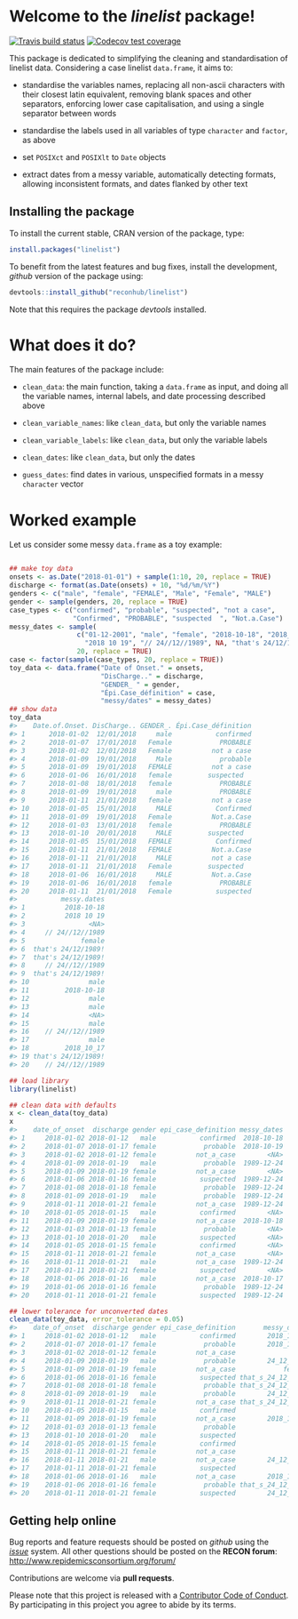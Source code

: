 
# Welcome to the *linelist* package\!

[![Travis build
status](https://travis-ci.org/reconhub/linelist.svg?branch=master)](https://travis-ci.org/reconhub/linelist)
[![Codecov test
coverage](https://codecov.io/gh/reconhub/linelist/branch/master/graph/badge.svg)](https://codecov.io/gh/reconhub/linelist?branch=master)

This package is dedicated to simplifying the cleaning and
standardisation of linelist data. Considering a case linelist
`data.frame`, it aims to:

  - standardise the variables names, replacing all non-ascii characters
    with their closest latin equivalent, removing blank spaces and other
    separators, enforcing lower case capitalisation, and using a single
    separator between words

  - standardise the labels used in all variables of type `character` and
    `factor`, as above

  - set `POSIXct` and `POSIXlt` to `Date` objects

  - extract dates from a messy variable, automatically detecting
    formats, allowing inconsistent formats, and dates flanked by other
    text

## Installing the package

To install the current stable, CRAN version of the package, type:

``` r
install.packages("linelist")
```

To benefit from the latest features and bug fixes, install the
development, *github* version of the package using:

``` r
devtools::install_github("reconhub/linelist")
```

Note that this requires the package *devtools* installed.

# What does it do?

The main features of the package include:

  - `clean_data`: the main function, taking a `data.frame` as input, and
    doing all the variable names, internal labels, and date processing
    described above

  - `clean_variable_names`: like `clean_data`, but only the variable
    names

  - `clean_variable_labels`: like `clean_data`, but only the variable
    labels

  - `clean_dates`: like `clean_data`, but only the dates

  - `guess_dates`: find dates in various, unspecified formats in a messy
    `character` vector

# Worked example

Let us consider some messy `data.frame` as a toy example:

``` r

## make toy data
onsets <- as.Date("2018-01-01") + sample(1:10, 20, replace = TRUE)
discharge <- format(as.Date(onsets) + 10, "%d/%m/%Y")
genders <- c("male", "female", "FEMALE", "Male", "Female", "MALE")
gender <- sample(genders, 20, replace = TRUE)
case_types <- c("confirmed", "probable", "suspected", "not a case",
                "Confirmed", "PROBABLE", "suspected  ", "Not.a.Case")
messy_dates <- sample(
                 c("01-12-2001", "male", "female", "2018-10-18", "2018_10_17",
                   "2018 10 19", "// 24//12//1989", NA, "that's 24/12/1989!"),
                 20, replace = TRUE)
case <- factor(sample(case_types, 20, replace = TRUE))
toy_data <- data.frame("Date of Onset." = onsets,
                       "DisCharge.." = discharge,
                       "GENDER_ " = gender,
                       "Épi.Case_définition" = case,
                       "messy/dates" = messy_dates)
## show data
toy_data
#>    Date.of.Onset. DisCharge.. GENDER_. Épi.Case_définition
#> 1      2018-01-02  12/01/2018     male           confirmed
#> 2      2018-01-07  17/01/2018   Female            PROBABLE
#> 3      2018-01-02  12/01/2018   Female          not a case
#> 4      2018-01-09  19/01/2018     Male            probable
#> 5      2018-01-09  19/01/2018   FEMALE          not a case
#> 6      2018-01-06  16/01/2018   female         suspected  
#> 7      2018-01-08  18/01/2018   female            PROBABLE
#> 8      2018-01-09  19/01/2018     male            PROBABLE
#> 9      2018-01-11  21/01/2018   female          not a case
#> 10     2018-01-05  15/01/2018     MALE           Confirmed
#> 11     2018-01-09  19/01/2018   Female          Not.a.Case
#> 12     2018-01-03  13/01/2018   female            PROBABLE
#> 13     2018-01-10  20/01/2018     MALE         suspected  
#> 14     2018-01-05  15/01/2018   FEMALE           Confirmed
#> 15     2018-01-11  21/01/2018   FEMALE          Not.a.Case
#> 16     2018-01-11  21/01/2018     MALE          not a case
#> 17     2018-01-11  21/01/2018   Female         suspected  
#> 18     2018-01-06  16/01/2018     MALE          Not.a.Case
#> 19     2018-01-06  16/01/2018   female            PROBABLE
#> 20     2018-01-11  21/01/2018   Female           suspected
#>           messy.dates
#> 1          2018-10-18
#> 2          2018 10 19
#> 3                <NA>
#> 4     // 24//12//1989
#> 5              female
#> 6  that's 24/12/1989!
#> 7  that's 24/12/1989!
#> 8     // 24//12//1989
#> 9  that's 24/12/1989!
#> 10               male
#> 11         2018-10-18
#> 12               male
#> 13               male
#> 14               <NA>
#> 15               male
#> 16    // 24//12//1989
#> 17               male
#> 18         2018_10_17
#> 19 that's 24/12/1989!
#> 20    // 24//12//1989
```

``` r
## load library
library(linelist)

## clean data with defaults
x <- clean_data(toy_data)
x
#>    date_of_onset  discharge gender epi_case_definition messy_dates
#> 1     2018-01-02 2018-01-12   male           confirmed  2018-10-18
#> 2     2018-01-07 2018-01-17 female            probable  2018-10-19
#> 3     2018-01-02 2018-01-12 female          not_a_case        <NA>
#> 4     2018-01-09 2018-01-19   male            probable  1989-12-24
#> 5     2018-01-09 2018-01-19 female          not_a_case        <NA>
#> 6     2018-01-06 2018-01-16 female           suspected  1989-12-24
#> 7     2018-01-08 2018-01-18 female            probable  1989-12-24
#> 8     2018-01-09 2018-01-19   male            probable  1989-12-24
#> 9     2018-01-11 2018-01-21 female          not_a_case  1989-12-24
#> 10    2018-01-05 2018-01-15   male           confirmed        <NA>
#> 11    2018-01-09 2018-01-19 female          not_a_case  2018-10-18
#> 12    2018-01-03 2018-01-13 female            probable        <NA>
#> 13    2018-01-10 2018-01-20   male           suspected        <NA>
#> 14    2018-01-05 2018-01-15 female           confirmed        <NA>
#> 15    2018-01-11 2018-01-21 female          not_a_case        <NA>
#> 16    2018-01-11 2018-01-21   male          not_a_case  1989-12-24
#> 17    2018-01-11 2018-01-21 female           suspected        <NA>
#> 18    2018-01-06 2018-01-16   male          not_a_case  2018-10-17
#> 19    2018-01-06 2018-01-16 female            probable  1989-12-24
#> 20    2018-01-11 2018-01-21 female           suspected  1989-12-24

## lower tolerance for unconverted dates
clean_data(toy_data, error_tolerance = 0.05)
#>    date_of_onset  discharge gender epi_case_definition       messy_dates
#> 1     2018-01-02 2018-01-12   male           confirmed        2018_10_18
#> 2     2018-01-07 2018-01-17 female            probable        2018_10_19
#> 3     2018-01-02 2018-01-12 female          not_a_case              <NA>
#> 4     2018-01-09 2018-01-19   male            probable        24_12_1989
#> 5     2018-01-09 2018-01-19 female          not_a_case            female
#> 6     2018-01-06 2018-01-16 female           suspected that_s_24_12_1989
#> 7     2018-01-08 2018-01-18 female            probable that_s_24_12_1989
#> 8     2018-01-09 2018-01-19   male            probable        24_12_1989
#> 9     2018-01-11 2018-01-21 female          not_a_case that_s_24_12_1989
#> 10    2018-01-05 2018-01-15   male           confirmed              male
#> 11    2018-01-09 2018-01-19 female          not_a_case        2018_10_18
#> 12    2018-01-03 2018-01-13 female            probable              male
#> 13    2018-01-10 2018-01-20   male           suspected              male
#> 14    2018-01-05 2018-01-15 female           confirmed              <NA>
#> 15    2018-01-11 2018-01-21 female          not_a_case              male
#> 16    2018-01-11 2018-01-21   male          not_a_case        24_12_1989
#> 17    2018-01-11 2018-01-21 female           suspected              male
#> 18    2018-01-06 2018-01-16   male          not_a_case        2018_10_17
#> 19    2018-01-06 2018-01-16 female            probable that_s_24_12_1989
#> 20    2018-01-11 2018-01-21 female           suspected        24_12_1989
```

## Getting help online

Bug reports and feature requests should be posted on *github* using the
[*issue*](http://github.com/reconhub/linelist/issues) system. All other
questions should be posted on the **RECON forum**: <br>
<http://www.repidemicsconsortium.org/forum/>

Contributions are welcome via **pull requests**.

Please note that this project is released with a [Contributor Code of
Conduct](CONDUCT.md). By participating in this project you agree to
abide by its terms.
